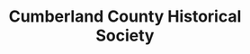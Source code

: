 ---
layout: repo
title: "Cumberland County Historical Society"
id: 12442
permalink: repos/12442/
---